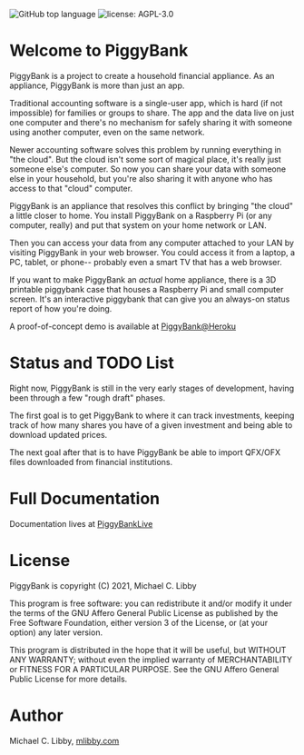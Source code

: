 ![GitHub top language](https://img.shields.io/github/languages/top/mlibby/PiggyBank)
![license: AGPL-3.0](https://img.shields.io/github/license/mlibby/PiggyBank)

# Welcome to PiggyBank

PiggyBank is a project to create a household financial appliance. As an appliance, PiggyBank is more than just an app.

Traditional accounting software is a single-user app, which is hard (if not impossible) for families or groups to share. The app and the data live on just one computer and there's no mechanism for safely sharing it with someone using another computer, even on the same network.

Newer accounting software solves this problem by running everything in "the cloud". But the cloud isn't some sort of magical place, it's really just someone else's computer. So now you can share your data with someone
else in your household, but you're also sharing it with anyone who has access to that "cloud" computer.

PiggyBank is an appliance that resolves this conflict by bringing "the cloud" a little closer to home. You install PiggyBank on a Raspberry Pi (or any computer, really) and put that system on your home network or LAN.

Then you can access your data from any computer attached to your LAN by visiting PiggyBank in your web browser. You could access it from a laptop, a PC, tablet, or phone-- probably even a smart TV that has a web browser.

If you want to make PiggyBank an _actual_ home appliance, there is a 3D printable piggybank case that houses a Raspberry Pi and small computer screen. It's an interactive piggybank that can give you an always-on status report of how you're doing.

A proof-of-concept demo is available at [PiggyBank@Heroku](https://piggybanklive.herokuapp.com)
     

# Status and TODO List

Right now, PiggyBank is still in the very early stages of development, having been through a few "rough draft" phases.

The first goal is to get PiggyBank to where it can track investments, keeping track of how many shares you have of a given investment and being able to download updated prices.

The next goal after that is to have PiggyBank be able to import QFX/OFX files downloaded from financial institutions.

# Full Documentation

Documentation lives at [PiggyBankLive](https://piggybank.live)

# License

PiggyBank is copyright (C) 2021, Michael C. Libby

This program is free software: you can redistribute it and/or modify
it under the terms of the GNU Affero General Public License as
published by the Free Software Foundation, either version 3 of the
License, or (at your option) any later version.

This program is distributed in the hope that it will be useful,
but WITHOUT ANY WARRANTY; without even the implied warranty of
MERCHANTABILITY or FITNESS FOR A PARTICULAR PURPOSE.  See the
GNU Affero General Public License for more details.

# Author

Michael C. Libby, [mlibby.com](https://mlibby.com)